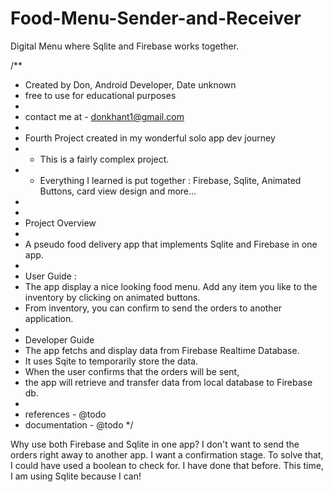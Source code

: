 # Food-Menu-Sender-and-Receiver
Digital Menu where Sqlite and Firebase works together. 

/**
 * Created by Don, Android Developer, Date unknown
 * free to use for educational purposes
 *
 * contact me at - donkhant1@gmail.com
 *
 * Fourth Project created in my wonderful solo app dev journey
 * - This is a fairly complex project.
 * - Everything I learned is put together : Firebase, Sqlite, Animated Buttons, card view design and more...
 *
 *
 * Project Overview
 *
 * A pseudo food delivery app that implements Sqlite and Firebase in one app.
 *
 * User Guide :
 * The app display a nice looking food menu. Add any item you like to the inventory by clicking on animated buttons.
 * From inventory, you can confirm to send the orders to another application.
 *
 * Developer Guide
 * The app fetchs and display data from Firebase Realtime Database.
 * It uses Sqite to temporarily store the data.
 * When the user confirms that the orders will be sent,
 * the app will retrieve and transfer data from local database to Firebase db.
 *
 * references - @todo
 * documentation - @todo
 */

Why use both Firebase and Sqlite in one app? I don't want to send
the orders right away to another app. I want a confirmation stage.
To solve that, I could have used a boolean to check for.
I have done that before.
This time, I am using Sqlite because I can!
